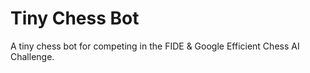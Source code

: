 # Tiny Chess Bot

A tiny chess bot for competing in the FIDE & Google Efficient Chess AI Challenge.
